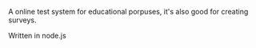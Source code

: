 A online test system for educational porpuses, it's also good for creating surveys. 


Written in node.js
